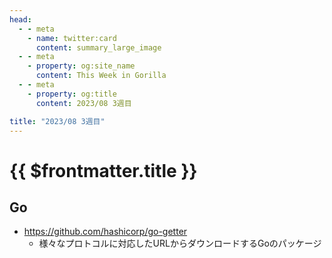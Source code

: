 ```yaml
---
head:
  - - meta
    - name: twitter:card
      content: summary_large_image
  - - meta
    - property: og:site_name
      content: This Week in Gorilla
  - - meta
    - property: og:title
      content: 2023/08 3週目

title: "2023/08 3週目"
---
```


# {{ $frontmatter.title }}

## Go
- https://github.com/hashicorp/go-getter
  - 様々なプロトコルに対応したURLからダウンロードするGoのパッケージ
